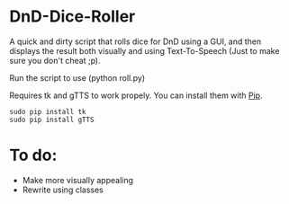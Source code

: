 # DnD-Dice-Roller
A quick and dirty script that rolls dice for DnD using a GUI, and then displays the result both visually and using Text-To-Speech (Just to make sure you don't cheat ;p).

Run the script to use (python roll.py)

Requires tk and gTTS to work propely. You can install them with [Pip](https://pypi.org/project/pip/).

```
sudo pip install tk
sudo pip install gTTS
```

# To do:
* Make more visually appealing
* Rewrite using classes
